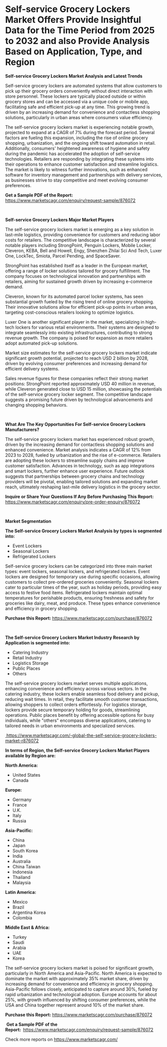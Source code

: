 <p><h1>Self-service Grocery Lockers Market Offers Provide Insightful Data for the Time Period from 2025 to 2032 and also Provide Analysis Based on Application, Type, and Region</h1></p><p><strong>Self-service Grocery Lockers Market Analysis and Latest Trends</strong></p>
<p><p>Self-service grocery lockers are automated systems that allow customers to pick up their grocery orders conveniently without direct interaction with store personnel. These lockers are typically placed outside or within grocery stores and can be accessed via a unique code or mobile app, facilitating safe and efficient pick-up at any time. This growing trend is driven by an increasing demand for convenience and contactless shopping solutions, particularly in urban areas where consumers value efficiency.</p><p>The self-service grocery lockers market is experiencing notable growth, projected to expand at a CAGR of 7% during the forecast period. Several factors are fueling this expansion, including the rise of online grocery shopping, urbanization, and the ongoing shift toward automation in retail. Additionally, consumers' heightened awareness of hygiene and safety during the pandemic has accelerated the adoption of self-service technologies. Retailers are responding by integrating these systems into their operations to enhance customer satisfaction and streamline logistics. The market is likely to witness further innovations, such as enhanced software for inventory management and partnerships with delivery services, as businesses strive to stay competitive and meet evolving consumer preferences.</p></p>
<p><strong>Get a Sample PDF of the Report:&nbsp;</strong> <a href="https://www.marketscagr.com/enquiry/request-sample/876072?utm_campaign=3541&utm_medium=2&utm_source=Github&utm_content=ia&utm_term=21032025&utm_id=self-service-grocery-lockers">https://www.marketscagr.com/enquiry/request-sample/876072</a></p>
<p>&nbsp;</p>
<p><strong>Self-service Grocery Lockers Major Market Players</strong></p>
<p><p>The self-service grocery lockers market is emerging as a key solution in last-mile logistics, providing convenience for customers and reducing labor costs for retailers. The competitive landscape is characterized by several notable players including StrongPoint, Penguin Lockers, Mobile Locker, Cleveron, KEBA, Bell and Howell, Engy, Shenzhen Zhilai Sci And Tech, Luxer One, LockTec, Smiota, Parcel Pending, and SpaceSaver.</p><p>StrongPoint has established itself as a leader in the European market, offering a range of locker solutions tailored for grocery fulfillment. The company focuses on technological innovation and partnerships with retailers, aiming for sustained growth driven by increasing e-commerce demand.</p><p>Cleveron, known for its automated parcel locker systems, has seen substantial growth fueled by the rising trend of online grocery shopping. Their innovative solutions allow for efficient pick-up points in urban areas, targeting cost-conscious retailers looking to optimize logistics.</p><p>Luxer One is another significant player in the market, specializing in high-tech lockers for various retail environments. Their systems are designed to integrate seamlessly into existing infrastructures, contributing to strong revenue growth. The company is poised for expansion as more retailers adopt automated pick-up solutions.</p><p>Market size estimates for the self-service grocery lockers market indicate significant growth potential, projected to reach USD 2 billion by 2028, driven by evolving consumer preferences and increasing demand for efficient delivery systems.</p><p>Sales revenue figures for these companies reflect their strong market positions: StrongPoint reported approximately USD 40 million in revenue, while Cleveron generated close to USD 15 million, showcasing the potentials of the self-service grocery locker segment. The competitive landscape suggests a promising future driven by technological advancements and changing shopping behaviors.</p></p>
<p>&nbsp;</p>
<p><strong>What Are The Key Opportunities For Self-service Grocery Lockers Manufacturers?</strong></p>
<p><p>The self-service grocery lockers market has experienced robust growth, driven by the increasing demand for contactless shopping solutions and enhanced convenience. Market analysis indicates a CAGR of 12% from 2023 to 2028, fueled by urbanization and the rise of e-commerce. Retailers are adopting these lockers to streamline supply chains and improve customer satisfaction. Advances in technology, such as app integrations and smart lockers, further enhance user experience. Future outlook suggests that partnerships between grocery chains and technology providers will be pivotal, enabling tailored solutions and expanding market reach, ultimately reshaping last-mile delivery logistics in the grocery sector.</p></p>
<p><strong>Inquire or Share Your Questions If Any Before Purchasing This Report:</strong> <a href="https://www.marketscagr.com/enquiry/pre-order-enquiry/876072?utm_campaign=3541&utm_medium=2&utm_source=Github&utm_content=ia&utm_term=21032025&utm_id=self-service-grocery-lockers">https://www.marketscagr.com/enquiry/pre-order-enquiry/876072</a></p>
<p>&nbsp;</p>
<p><strong>Market Segmentation</strong></p>
<p><strong>The Self-service Grocery Lockers Market Analysis by types is segmented into:</strong></p>
<p><ul><li>Event Lockers</li><li>Seasonal Lockers</li><li>Refrigerated Lockers</li></ul></p>
<p><p>Self-service grocery lockers can be categorized into three main market types: event lockers, seasonal lockers, and refrigerated lockers. Event lockers are designed for temporary use during specific occasions, allowing customers to collect pre-ordered groceries conveniently. Seasonal lockers cater to particular times of the year, such as holiday periods, providing easy access to festive food items. Refrigerated lockers maintain optimal temperatures for perishable products, ensuring freshness and safety for groceries like dairy, meat, and produce. These types enhance convenience and efficiency in grocery shopping.</p></p>
<p><strong>Purchase this Report:&nbsp;</strong><a href="https://www.marketscagr.com/purchase/876072?utm_campaign=3541&utm_medium=2&utm_source=Github&utm_content=ia&utm_term=21032025&utm_id=self-service-grocery-lockers">https://www.marketscagr.com/purchase/876072</a></p>
<p>&nbsp;</p>
<p><strong>The Self-service Grocery Lockers Market Industry Research by Application is segmented into:</strong></p>
<p><ul><li>Catering Industry</li><li>Retail Industry</li><li>Logistics Storage</li><li>Public Places</li><li>Others</li></ul></p>
<p><p>The self-service grocery lockers market serves multiple applications, enhancing convenience and efficiency across various sectors. In the catering industry, these lockers enable seamless food delivery and pickup, reducing wait times. In retail, they facilitate smooth customer transactions, allowing shoppers to collect orders effortlessly. For logistics storage, lockers provide secure temporary holding for goods, streamlining operations. Public places benefit by offering accessible options for busy individuals, while "others" encompass diverse applications, catering to tailored needs in urban environments and specialized services.</p></p>
<p><a href="https://www.marketscagr.com/-global-the-self-service-grocery-lockers-market-r876072?utm_campaign=3541&utm_medium=2&utm_source=Github&utm_content=ia&utm_term=21032025&utm_id=self-service-grocery-lockers">&nbsp;https://www.marketscagr.com/-global-the-self-service-grocery-lockers-market-r876072</a></p>
<p><strong>In terms of Region, the Self-service Grocery Lockers Market Players available by Region are:</strong></p>
<p>
    <p> <strong> North America: </strong>
        <ul>
            <li>United States</li>
            <li>Canada</li>
        </ul>
        </p> 
    <p> <strong> Europe: </strong>
        <ul>
            <li>Germany</li>
            <li>France</li>
            <li>U.K.</li>
            <li>Italy</li>
            <li>Russia</li>
        </ul>
        </p> 
    <p> <strong> Asia-Pacific: </strong>
        <ul>
            <li>China</li>
            <li>Japan</li>
            <li>South Korea</li>
            <li>India</li>
            <li>Australia</li>
            <li>China Taiwan</li>
            <li>Indonesia</li>
            <li>Thailand</li>
            <li>Malaysia</li>
        </ul>
        </p> 
    <p> <strong> Latin America: </strong>
        <ul>
            <li>Mexico</li>
            <li>Brazil</li>
            <li>Argentina Korea</li>
            <li>Colombia</li>
        </ul>
        </p> 
    <p> <strong> Middle East & Africa: </strong>
        <ul>
            <li>Turkey</li>
            <li>Saudi</li>
            <li>Arabia</li>
            <li>UAE</li>
            <li>Korea</li>
        </ul>
    </p>
    </p>
<p><p>The self-service grocery lockers market is poised for significant growth, particularly in North America and Asia-Pacific. North America is expected to dominate the market with approximately 35% market share, driven by increasing demand for convenience and efficiency in grocery shopping. Asia-Pacific follows closely, anticipated to capture around 30%, fueled by rapid urbanization and technological adoption. Europe accounts for about 25%, with growth influenced by shifting consumer preferences, while the USA and China together represent around 10% of the market share.</p></p>
<p><strong>Purchase this Report: </strong><a href="https://www.marketscagr.com/purchase/876072?utm_campaign=3541&utm_medium=2&utm_source=Github&utm_content=ia&utm_term=21032025&utm_id=self-service-grocery-lockers">https://www.marketscagr.com/purchase/876072</a></p>
<p>&nbsp;<strong>Get a Sample PDF of the Report:&nbsp;&nbsp;</strong><a href="https://www.marketscagr.com/enquiry/request-sample/876072?utm_campaign=3541&utm_medium=2&utm_source=Github&utm_content=ia&utm_term=21032025&utm_id=self-service-grocery-lockers">https://www.marketscagr.com/enquiry/request-sample/876072</a></p>
<p><strong></strong></p>
<p>Check more reports on <a href="https://www.marketscagr.com/?utm_campaign=3541&utm_medium=2&utm_source=Github&utm_content=ia&utm_term=21032025&utm_id=self-service-grocery-lockers">https://www.marketscagr.com/</a></p>